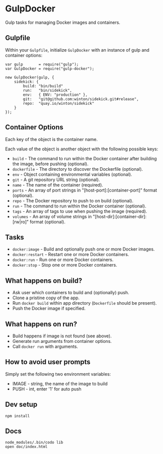 # GulpDocker

Gulp tasks for managing Docker images and containers.

## Gulpfile

Within your `Gulpfile`, initialize `GulpDocker` with an instance of gulp and container options:

	var gulp       = require("gulp");
	var GulpDocker = require("gulp-docker");

	new GulpDocker(gulp, {
		sidekick: {
			build: "bin/build"
			run:   "bin/sidekick",
			env:   { ENV: "production" },
			git:   "git@github.com:winton/sidekick.git#release",
			repo:  "quay.io/winton/sidekick"
		}
	});

## Container Options

Each key of the object is the container name.

Each value of the object is another object with the following possible keys:

* `build` - The command to run within the Docker container after building the image, before pushing (optional).
* `dockerfile` - The directory to discover the Dockerfile (optional).
* `env` - Object containing environmental variables (optional).
* `git` - A git repository URL string (optional).
* `name` - The name of the container (required).
* `ports` - An array of port strings in "[host-port]:[container-port]" format (optional).
* `repo` - The Docker repository to push to on build (optional).
* `run` - The command to run within the Docker container (optional).
* `tags` - An array of tags to use when pushing the image (required).
* `volumes` - An array of volume strings in "[host-dir]:[container-dir]:[rw|ro]" format (optional).

## Tasks

* `docker:image` - Build and optionally push one or more Docker images.
* `docker:restart` - Restart one or more Docker containers.
* `docker:run` - Run one or more Docker containers.
* `docker:stop` - Stop one or more Docker containers.

## What happens on build?

* Ask user which containers to build and (optionally) push.
* Clone a pristine copy of the app.
* Run `docker build` within app directory (`Dockerfile` should be present).
* Push the Docker image if specified.

## What happens on run?

* Build happens if image is not found (see above).
* Generate run arguments from container options.
* Call `docker run` with arguments.

## How to avoid user prompts

Simply set the following two environment variables:
* IMAGE - string, the name of the image to build
* PUSH - int, enter '1' for auto push

## Dev setup

	npm install

## Docs

	node_modules/.bin/codo lib
	open doc/index.html
